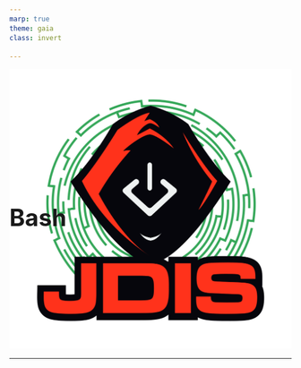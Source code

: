 ```yaml
---
marp: true
theme: gaia
class: invert

---
```


# Bash
![bg right:25% contain](../Images/logo_jdis.png)
<style scoped>h1 {font-size: 300%;position:absolute; margin:25% 0;}</style>

---
<!-- paginate: true -->